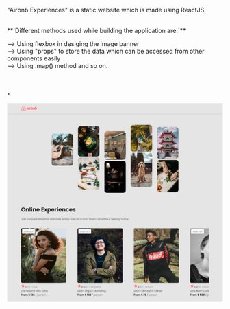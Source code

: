 "Airbnb Experiences" is a static website which is made using ReactJS

<br />
**`Different methods used while building the application are:`**
<br />

--> Using flexbox in desiging the image banner <br />
--> Using "props" to store the data which can be accessed from
other components easily <br />
--> Using .map() method and so on.<br />

<br />
<br />
<

![alt text](https://github.com/nepali-rakshya/airbnb-experiences/blob/master/public/image/screencapture-localhost-3000-2023-01-06-18_23_32.png)
